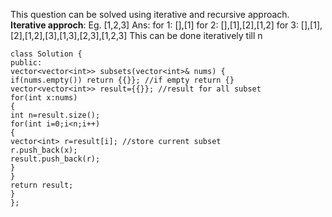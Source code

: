 This question can be solved using iterative and recursive approach.
​
**Iterative approch**:
Eg. [1,2,3]
Ans:
for 1: [],[1]
for 2: [],[1],[2],[1,2]
for 3: [],[1],[2],[1,2],[3],[1,3],[2,3],[1,2,3]
​
This can be done iteratively till n
```
class Solution {
public:
vector<vector<int>> subsets(vector<int>& nums) {
if(nums.empty()) return {{}}; //if empty return {}
vector<vector<int>> result={{}}; //result for all subset
for(int x:nums)
{
int n=result.size();
for(int i=0;i<n;i++)
{
vector<int> r=result[i]; //store current subset
r.push_back(x);
result.push_back(r);
}
}
return result;
}
};
```
​
​